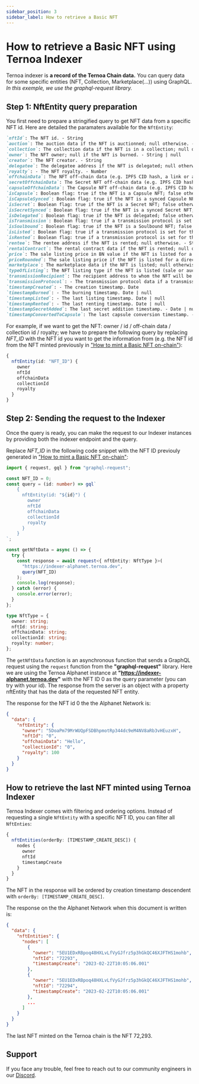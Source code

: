 ```yaml
---
sidebar_position: 3
sidebar_label: How to retrieve a Basic NFT
---
```


# How to retrieve a Basic NFT using Ternoa Indexer

Ternoa indexer is **a record of the Ternoa Chain data.**
You can query data for some specific entities (NFT, Collection, Marketplace(...)) using GraphQL.
_In this exemple, we use the graphql-request library._

## Step 1: NftEntity query preparation

You first need to prepare a stringified query to get NFT data from a specific NFT id.
Here are detailed the paramaters available for the `NftEntity`:

```markdown
`nftId`: The NFT id. - String
`auction`: The auction data if the NFT is auctionned; null otherwise. - AuctionEntity | null
`collection`: The collection data if the NFT is in a collection; null otherwise. - CollectionEntity | null
`owner`: The NFT owner; null if the NFT is burned. - String | null
`creator`: The NFT creator. - String
`delegatee`: The delegatee address if the NFT is delegated; null otherwise. - String | null
`royalty`: - The NFT royalty. - Number
`offchainData`: The NFT off-chain data (e.g. IPFS CID hash, a link or any string). - String!
`secretOffchainData`: The Secret NFT off-chain data (e.g. IPFS CID hash, a link or any string) if the NFT is a Secret NFT; null otherwise. - String | null
`capsuleOffchainData`: The Capsule NFT off-chain data (e.g. IPFS CID hash, a link or any string) if the NFT is a Capsule NFT; null otherwise. - String | null
`isCapsule`: Boolean flag: true if the NFT is a Capsule NFT; false otherwise. - Boolean
`isCapsuleSynced`: Boolean flag: true if the NFT is a synced Capsule NFT; false otherwise. - Boolean
`isSecret`: Boolean flag: true if the NFT is a Secret NFT; false otherwise. - Boolean
`isSecretSynced`: Boolean flag: true if the NFT is a synced Secret NFT; false otherwise. - Boolean
`isDelegated`: Boolean flag: true if the NFT is delegated; false otherwise. - Boolean
`isTransmission`: Boolean flag: true if a transmission protocol is set for the NFT; false otherwise. - Boolean
`isSoulbound`: Boolean flag: true if the NFT is a Soulbound NFT; false otherwise. - Boolean
`isListed`: Boolean flag: true if a transmission protocol is set for the NFT; false otherwise. - Boolean
`isRented`: Boolean flag: true if a transmission protocol is set for the NFT; false otherwise. - Boolean
`rentee`: The rentee address if the NFT is rented; null otherwise. - String | null
`rentalContract`: The rental contract data if the NFT is rented; null otherwise. - RentEntity | null
`price`: The sale listing price in BN value if the NFT is listed for a direct sale; null otherwise. - String | null
`priceRounded`: The sale listing price if the NFT is listed for a direct sale; null otherwise. - Number | null
`marketplace`: The marketplace data if the NFT is listed; null otherwise. - MarketplaceEntity
`typeOfListing`: The NFT listing type if the NFT is listed (sale or auction); null otherwise. - String | null
`transmissionRecipient`: The recipient address to whom the NFT will be transmitted if a transmission protocol is defined for the NFT; null otherwise. - String | null
`transmissionProtocol`: - The transmission protocol data if a transmission protocol is defined for the NFT; null otherwise. TransmissionEntity | null
`timestampCreated`: - The creation timestamp. Date
`timestampBurned`: - The burning timestamp. Date | null
`timestampListed`: - The last listing timestamp. Date | null
`timestampRented`: - The last renting timestamp. Date | null
`timestampSecretAdded`: The last secret addition timestamp. - Date | null
`timestampConvertedToCapsule`: The last capsule conversion timestamp. - Date | null
```

For example, if we want to get the NFT: owner / id / off-chain data / collection id / royalty; we have to prepare the following query by replacing _NFT_ID_ with the NFT id you want to get the information from (e.g. the NFT id from the NFT minted previously in ["How to mint a Basic NFT on-chain"](/for-developers/guides/NFT/basic-NFT/mint-NFT)):

```typescript
{
  nftEntity(id: "NFT_ID") {
    owner
    nftId
    offchainData
    collectionId
    royalty
  }
}
```

## Step 2: Sending the request to the Indexer

Once the query is ready, you can make the request to our Indexer instances by providing both the indexer endpoint and the query.

Replace _NFT_ID_ in the following code snippet with the NFT ID previouly generated in ["How to mint a Basic NFT on-chain"](/for-developers/guides/NFT/basic-NFT/mint-NFT):

```typescript showLineNumbers
import { request, gql } from "graphql-request";

const NFT_ID = 0;
const query = (id: number) => gql`
    {
      nftEntity(id: "${id}") {
        owner
        nftId
        offchainData
        collectionId
        royalty
      }
    }
`;

const getNftData = async () => {
  try {
    const response = await request<{ nftEntity: NftType }>(
      "https://indexer-alphanet.ternoa.dev",
      query(NFT_ID)
    );
    console.log(response);
  } catch (error) {
    console.error(error);
  }
};

type NftType = {
  owner: string;
  nftId: string;
  offchainData: string;
  collectionId: string;
  royalty: number;
};
```

The `getNftData` function is an asynchronous function that sends a GraphQL request using the `request` function from the **"graphql-request"** library. Here we are using the Ternoa Alphanet instance at **"https://indexer-alphanet.ternoa.dev"** with the NFT ID 0 as the query parameter (you can try with your id). The response from the server is an object with a property nftEntity that has the data of the requested NFT entity.

The response for the NFT id 0 the the Alphanet Network is:

```json
{
  "data": {
    "nftEntity": {
      "owner": "5DoaPm79MrWUQpFSDBhpmotRp344dc9eM4NV8aRb3vHEuzxH",
      "nftId": "0",
      "offchainData": "Hello",
      "collectionId": "0",
      "royalty": 100
    }
  }
}
```

## How to retrieve the last NFT minted using Ternoa Indexer

Ternoa Indexer comes with filtering and ordering options. Instead of requesting a single `NftEntity` with a specific NFT ID, you can filter all `NftEnties`:

```typescript
{
  nftEntities(orderBy: [TIMESTAMP_CREATE_DESC]) {
    nodes {
      owner
      nftId
      timestampCreate
    }
  }
}
```

The NFT in the response will be ordered by creation timestamp descendent with `orderBy: [TIMESTAMP_CREATE_DESC]`.

The response on the the Alphanet Network when this document is written is:

```json
{
  "data": {
    "nftEntities": {
      "nodes": [
        {
          "owner": "5EU1EDxRBpoq48HXLvLfVyGJfrz5p3hGkQC46XJFTHS1mohb",
          "nftId": "72293",
          "timestampCreate": "2023-02-22T10:05:06.001"
        },
        {
          "owner": "5EU1EDxRBpoq48HXLvLfVyGJfrz5p3hGkQC46XJFTHS1mohb",
          "nftId": "72294",
          "timestampCreate": "2023-02-22T10:05:06.001"
        },
        ...
      ]
    }
  }
}
```

The last NFT minted on the Ternoa chain is the NFT 72,293.

## Support

If you face any trouble, feel free to reach out to our community engineers in our [Discord](https://discord.gg/fUmBkPpnRu).
